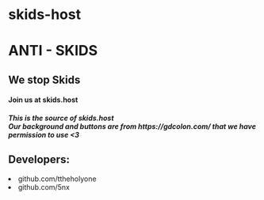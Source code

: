 # skids-host
<h1>ANTI - SKIDS</h1>

<h2>We stop Skids</h2>

<h4>Join us at skids.host</h4>

<h5>This is the source of skids.host<br/>Our background and buttons are from https://gdcolon.com/ that we have permission to use <3</h5>
  
  <h2>Developers:</h2>
  <li>
    github.com/ttheholyone
  </li>
  <li>
    github.com/5nx
  </li>

